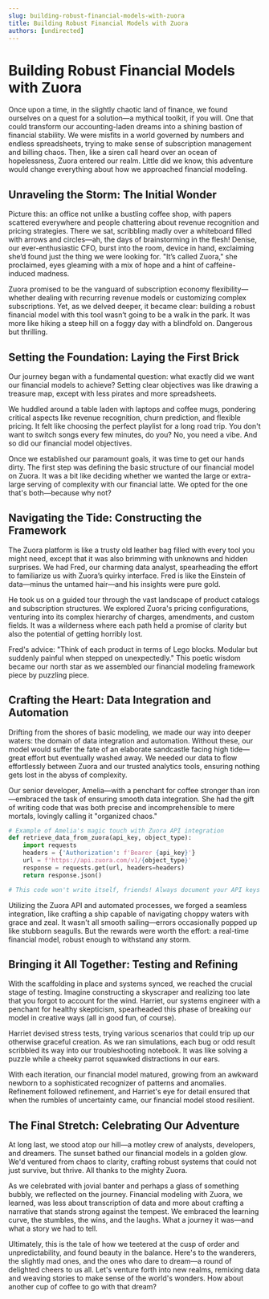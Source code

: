 ```yaml
---
slug: building-robust-financial-models-with-zuora
title: Building Robust Financial Models with Zuora
authors: [undirected]
---
```



# Building Robust Financial Models with Zuora

Once upon a time, in the slightly chaotic land of finance, we found ourselves on a quest for a solution—a mythical toolkit, if you will. One that could transform our accounting-laden dreams into a shining bastion of financial stability. We were misfits in a world governed by numbers and endless spreadsheets, trying to make sense of subscription management and billing chaos. Then, like a siren call heard over an ocean of hopelessness, Zuora entered our realm. Little did we know, this adventure would change everything about how we approached financial modeling.

## Unraveling the Storm: The Initial Wonder

Picture this: an office not unlike a bustling coffee shop, with papers scattered everywhere and people chattering about revenue recognition and pricing strategies. There we sat, scribbling madly over a whiteboard filled with arrows and circles—ah, the days of brainstorming in the flesh! Denise, our ever-enthusiastic CFO, burst into the room, device in hand, exclaiming she’d found just the thing we were looking for. "It’s called Zuora," she proclaimed, eyes gleaming with a mix of hope and a hint of caffeine-induced madness.

Zuora promised to be the vanguard of subscription economy flexibility—whether dealing with recurring revenue models or customizing complex subscriptions. Yet, as we delved deeper, it became clear: building a robust financial model with this tool wasn’t going to be a walk in the park. It was more like hiking a steep hill on a foggy day with a blindfold on. Dangerous but thrilling.

## Setting the Foundation: Laying the First Brick

Our journey began with a fundamental question: what exactly did we want our financial models to achieve? Setting clear objectives was like drawing a treasure map, except with less pirates and more spreadsheets.

We huddled around a table laden with laptops and coffee mugs, pondering critical aspects like revenue recognition, churn prediction, and flexible pricing. It felt like choosing the perfect playlist for a long road trip. You don't want to switch songs every few minutes, do you? No, you need a vibe. And so did our financial model objectives.

Once we established our paramount goals, it was time to get our hands dirty. The first step was defining the basic structure of our financial model on Zuora. It was a bit like deciding whether we wanted the large or extra-large serving of complexity with our financial latte. We opted for the one that's both—because why not?

## Navigating the Tide: Constructing the Framework

The Zuora platform is like a trusty old leather bag filled with every tool you might need, except that it was also brimming with unknowns and hidden surprises. We had Fred, our charming data analyst, spearheading the effort to familiarize us with Zuora’s quirky interface. Fred is like the Einstein of data—minus the untamed hair—and his insights were pure gold.

He took us on a guided tour through the vast landscape of product catalogs and subscription structures. We explored Zuora's pricing configurations, venturing into its complex hierarchy of charges, amendments, and custom fields. It was a wilderness where each path held a promise of clarity but also the potential of getting horribly lost.

Fred's advice: "Think of each product in terms of Lego blocks. Modular but suddenly painful when stepped on unexpectedly." This poetic wisdom became our north star as we assembled our financial modeling framework piece by puzzling piece.

## Crafting the Heart: Data Integration and Automation

Drifting from the shores of basic modeling, we made our way into deeper waters: the domain of data integration and automation. Without these, our model would suffer the fate of an elaborate sandcastle facing high tide—great effort but eventually washed away. We needed our data to flow effortlessly between Zuora and our trusted analytics tools, ensuring nothing gets lost in the abyss of complexity.

Our senior developer, Amelia—with a penchant for coffee stronger than iron—embraced the task of ensuring smooth data integration. She had the gift of writing code that was both precise and incomprehensible to mere mortals, lovingly calling it "organized chaos."

```python
# Example of Amelia's magic touch with Zuora API integration
def retrieve_data_from_zuora(api_key, object_type):
    import requests
    headers = {'Authorization': f'Bearer {api_key}'}
    url = f'https://api.zuora.com/v1/{object_type}'
    response = requests.get(url, headers=headers)
    return response.json()

# This code won't write itself, friends! Always document your API keys securely.
```

Utilizing the Zuora API and automated processes, we forged a seamless integration, like crafting a ship capable of navigating choppy waters with grace and zeal. It wasn't all smooth sailing—errors occasionally popped up like stubborn seagulls. But the rewards were worth the effort: a real-time financial model, robust enough to withstand any storm.

## Bringing it All Together: Testing and Refining

With the scaffolding in place and systems synced, we reached the crucial stage of testing. Imagine constructing a skyscraper and realizing too late that you forgot to account for the wind. Harriet, our systems engineer with a penchant for healthy skepticism, spearheaded this phase of breaking our model in creative ways (all in good fun, of course).

Harriet devised stress tests, trying various scenarios that could trip up our otherwise graceful creation. As we ran simulations, each bug or odd result scribbled its way into our troubleshooting notebook. It was like solving a puzzle while a cheeky parrot squawked distractions in our ears.

With each iteration, our financial model matured, growing from an awkward newborn to a sophisticated recognizer of patterns and anomalies. Refinement followed refinement, and Harriet's eye for detail ensured that when the rumbles of uncertainty came, our financial model stood resilient.

## The Final Stretch: Celebrating Our Adventure

At long last, we stood atop our hill—a motley crew of analysts, developers, and dreamers. The sunset bathed our financial models in a golden glow. We'd ventured from chaos to clarity, crafting robust systems that could not just survive, but thrive. All thanks to the mighty Zuora.

As we celebrated with jovial banter and perhaps a glass of something bubbly, we reflected on the journey. Financial modeling with Zuora, we learned, was less about transcription of data and more about crafting a narrative that stands strong against the tempest. We embraced the learning curve, the stumbles, the wins, and the laughs. What a journey it was—and what a story we had to tell.

Ultimately, this is the tale of how we teetered at the cusp of order and unpredictability, and found beauty in the balance. Here's to the wanderers, the slightly mad ones, and the ones who dare to dream—a round of delighted cheers to us all. Let's venture forth into new realms, remixing data and weaving stories to make sense of the world's wonders. How about another cup of coffee to go with that dream?
